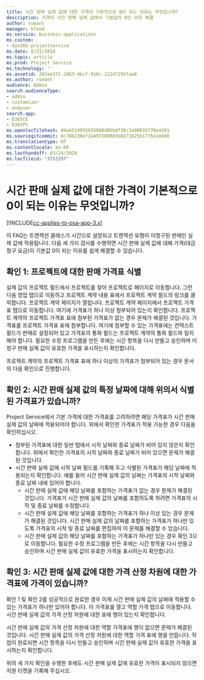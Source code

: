 ```yaml
---
title: 시간 판매 실제 값에 대한 가격이 기본적으로 0이 되는 이유는 무엇입니까?
description: 가격이 시간 판매 실제 값에서 기본값이 0인 이유 해결
author: rumant
manager: kfend
ms.service: business-applications
ms.custom:
- dyn365-projectservice
ms.date: 8/21/2018
ms.topic: article
ms.prod: Project Service
ms.technology: ''
ms.assetid: 202ee371-2863-4bcf-918c-212d7293faa8
ms.author: rumant
audience: Admin
search.audienceType:
- admin
- customizer
- enduser
search.app:
- D365CE
- D365PS
ms.openlocfilehash: 04ab519955b55088d85bdf36c3a90835f70ea501
ms.sourcegitcommit: 8c786230ef2a497280885b827162561776e2eb00
ms.translationtype: HT
ms.contentlocale: ko-KR
ms.lasthandoff: 03/24/2020
ms.locfileid: "3753297"
---
```

# <a name="why-is-price-defaulting-to-zero-on-time-sales-actuals"></a>시간 판매 실제 값에 대한 가격이 기본적으로 0이 되는 이유는 무엇입니까?

[!INCLUDE[cc-applies-to-psa-app-3.x](../includes/cc-applies-to-psa-app-3x.md)]

이 FAQ는 트랜잭션 클래스가 시간으로 설정되고 트랜잭션 유형이 미청구된 판매인 실제 값에 적용됩니다. 다음 세 가지 검사를 수행하면 시간 판매 실제 값에 대해 가격(대금 청구 요금)이 기본값 0이 되는 이유를 쉽게 해결할 수 있습니다.

## <a name="check-1-identify-the-sales-price-list-for-the-project"></a>확인 1: 프로젝트에 대한 판매 가격표 식별

실제 값의 프로젝트 필드에서 프로젝트를 찾아 프로젝트로 페이지로 이동합니다. 그런 다음 영업 탭으로 이동하고 프로젝트 계약 내용 표에서 프로젝트 계약 필드의 링크를 클릭합니다. 프로젝트 계약 페이지가 열립니다. 프로젝트 계약 페이지에서 프로젝트 가격표 탭으로 이동합니다. 여기에 가격표가 하나 이상 첨부되어 있는지 확인합니다. 프로젝트 계약의 프로젝트 가격표 표에 첨부된 가격표가 없는 경우 문제가 해결된 것입니다. 가격표를 프로젝트 가격표 표에 첨부합니다. 여기에 첨부할 수 있는 가격표에는 컨텍스트 필드가 판매로 설정되어 있고 가격표의 통화 필드는 프로젝트 계약의 통화 필드와 일치해야 합니다. 필요한 수정 프로그램을 만든 후에는 시간 항목을 다시 만들고 승인하며 미청구 판매 실제 값이 유효한 가격을 표시하는지 확인합니다. 

프로젝트 계약의 프로젝트 가격표 표에 하나 이상의 가격표가 첨부되어 있는 경우 문서의 다음 확인으로 진행합니다.

## <a name="check-2-are-any-of-the-price-lists-identified-above-valid-for-the-specific-date-of-the-time-sales-actual"></a>확인 2: 시간 판매 실제 값의 특정 날짜에 대해 위의서 식별된 가격표가 있습니까?

Project Service에서 기본 가격에 대한 가격표를 고려하려면 해당 가격표가 시간 판매 실제 값의 날짜에 적용되어야 합니다. 위에서 확인한 가격표가 적용 가능한 경우 다음을 확인하십시오.
- 첨부된 가격표에 대한 일반 탭에서 시작 날짜와 종료 날짜가 비어 있지 않은지 확인합니다. 위에서 확인한 가격표의 시작 날짜와 종료 날짜가 비어 있으면 문제가 해결된 것입니다. 
- 시간 판매 실제 값에 시작 날짜 필드를 기록해 두고 식별된 가격표가 해당 날짜에 적용되는지 확인합니다. 예를 들어 시간 판매 실제 값의 날짜는 가격표의 시작 날짜와 종료 날짜 내에 있어야 합니다. 
    - 시간 판매 실제 값에 해당 날짜를 포함하는 가격표가 없는 경우 문제가 해결된 것입니다. 가격표가 시간 판매 실제 값의 날짜를 포함하도록 하려면 가격표의 시작 및 종료 날짜를 수정합니다. 
    - 시간 판매 실제 값에 해당 날짜를 포함하는 가격표가 하나 이상 있는 경우 문제가 해결된 것입니다. 시간 판매 실제 값의 날짜를 포함하는 가격표가 하나만 있도록 가격표의 시작 및 종료 날짜를 편집하여 이 문제를 해결할 수 있습니다. 
    - 시간 판매 실제 값의 해당 날짜를 포함하는 가격표가 하나만 있는 경우 확인 3으로 이동합니다.
필요한 수정 프로그램을 만든 후에는 시간 항목을 다시 만들고 승인하며 시간 판매 실제 값이 유효한 가격을 표시하는지 확인합니다.

## <a name="check-3-is-there-a-price-in-the-price-list-for-the-pricing-dimensions-on-the-time-sales-actual"></a>확인 3: 시간 판매 실제 값에 대한 가격 산정 차원에 대한 가격표에 가격이 있습니까?

확인 1 및 확인 2를 성공적으로 완료한 경우 이제 시간 판매 실제 값의 날짜에 적용할 수 있는 가격표가 하나만 있어야 합니다. 이 가격표를 열고 역할 가격 탭으로 이동합니다. 시간 판매 실제 값의 가격 산정 차원에 대한 표에 행이 있는지 확인합니다.

시간 판매 실제 값의 가격 산정 차원에 대한 역할 가격표에 행이 없으면 문제가 해결된 것입니다. 시간 판매 실제 값의 가격 산정 차원에 대한 역할 가격 표에 행을 만듭니다. 작업이 완료되면 시간 항목을 다시 만들고 승인하며 시간 판매 실제 값이 유효한 가격을 표시하는지 확인합니다.

위의 세 가지 확인을 수행한 후에도 시간 판매 실제 값에 유효한 가격이 표시되지 않으면 지원 티켓을 기록해 주십시오. 

